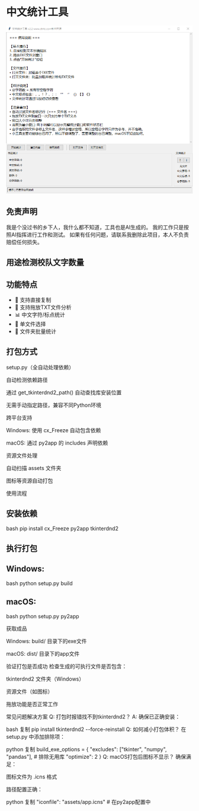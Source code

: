 # 中文统计工具 

![应用截图](assets/screenshot.png)

## 免责声明
我是个没过书的乡下人，我什么都不知道，工具也是AI生成的。
我的工作只是按照AI指挥进行工作和测试。
如果有任何问题，请联系我删除此项目，本人不负责赔偿任何损失。

## 用途检测校队文字数量


## 功能特点

- 🚀 支持直接复制
- 📝 支持拖放TXT文件分析
- 📊 中文字符/标点统计
- 📄 单文件选择
- 📂 文件夹批量统计

## 打包方式
setup.py（全自动处理依赖）

自动检测依赖路径

通过 get_tkinterdnd2_path() 自动查找库安装位置

无需手动指定路径，兼容不同Python环境

跨平台支持

Windows: 使用 cx_Freeze 自动包含依赖

macOS: 通过 py2app 的 includes 声明依赖

资源文件处理

自动扫描 assets 文件夹

图标等资源自动打包

使用流程
## 安装依赖
bash
pip install cx_Freeze py2app tkinterdnd2
## 执行打包
## Windows:
bash
python setup.py build
## macOS:
bash
python setup.py py2app

获取成品

Windows: build/ 目录下的exe文件

macOS: dist/ 目录下的app文件

验证打包是否成功
检查生成的可执行文件是否包含：

tkinterdnd2 文件夹（Windows）

资源文件（如图标）

拖放功能是否正常工作

常见问题解决方案
Q: 打包时报错找不到tkinterdnd2？
A: 确保已正确安装：

bash
复制
pip install tkinterdnd2 --force-reinstall
Q: 如何减小打包体积？
在 setup.py 中添加排除项：

python
复制
build_exe_options = {
    "excludes": ["tkinter", "numpy", "pandas"],  # 排除无用库
    "optimize": 2
}
Q: macOS打包后图标不显示？
确保满足：

图标文件为 .icns 格式

路径配置正确：

python
复制
"iconfile": "assets/app.icns"  # 在py2app配置中
